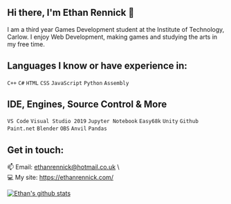 ## Hi there, I'm Ethan Rennick 👋
I am a third year Games Development student at the Institute of Technology, Carlow. I enjoy Web Development, making games and studying the arts in my free time.

## Languages I know or have experience in: 
`C++` `C#` `HTML` `CSS` `JavaScript` `Python` `Assembly` 


## IDE, Engines, Source Control & More

`VS Code` `Visual Studio 2019` `Jupyter Notebook` `Easy68k` `Unity` `Github` `Paint.net` `Blender` `OBS` `Anvil` `Pandas`


## Get in touch:
 :mailbox: Email: ethanrennick@hotmail.co.uk \ <br>
 :computer: My site: https://ethanrennick.com/ <br>
 
 [![Ethan's github stats](https://github-readme-stats.vercel.app/api?username=EthanRennick)](https://github.com/anuraghazra/github-readme-stats)
 
<!--
**EthanRennick/EthanRennick** is a ✨ _special_ ✨ repository because its `README.md` (this file) appears on your GitHub profile.

Here are some ideas to get you started:

- 🔭 I’m currently working on ...
- 🌱 I’m currently learning ...
- 👯 I’m looking to collaborate on ...
- 🤔 I’m looking for help with ...
- 💬 Ask me about ...
- 📫 How to reach me: ...
- 😄 Pronouns: ...
- ⚡ Fun fact: ...
-->
